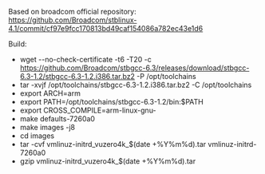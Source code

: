 Based on broadcom official repository: https://github.com/Broadcom/stblinux-4.1/commit/cf97e9fcc170813bd49caf154086a782ec43e1d6

Build:

  - wget --no-check-certificate -t6 -T20 -c https://github.com/Broadcom/stbgcc-6.3/releases/download/stbgcc-6.3-1.2/stbgcc-6.3-1.2.i386.tar.bz2 -P /opt/toolchains
  - tar -xvjf /opt/toolchains/stbgcc-6.3-1.2.i386.tar.bz2 -C /opt/toolchains
  - export ARCH=arm
  - export PATH=/opt/toolchains/stbgcc-6.3-1.2/bin:$PATH
  - export CROSS_COMPILE=arm-linux-gnu-
  - make defaults-7260a0
  - make images -j8
  - cd images
  - tar -cvf vmlinuz-initrd_vuzero4k_$(date +%Y%m%d).tar vmlinuz-initrd-7260a0
  - gzip vmlinuz-initrd_vuzero4k_$(date +%Y%m%d).tar

